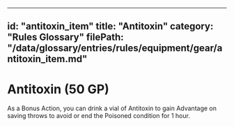 
---
id: "antitoxin_item"
title: "Antitoxin"
category: "Rules Glossary"
filePath: "/data/glossary/entries/rules/equipment/gear/antitoxin_item.md"
---
# Antitoxin (50 GP)
As a Bonus Action, you can drink a vial of Antitoxin to gain Advantage on saving throws to avoid or end the Poisoned condition for 1 hour.
